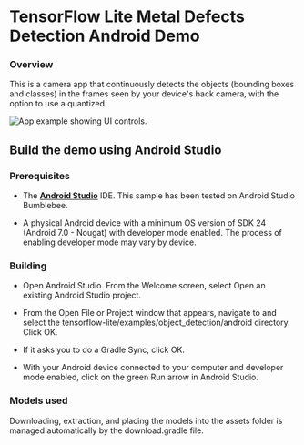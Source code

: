 # TensorFlow Lite Metal Defects Detection Android Demo

### Overview

This is a camera app that continuously detects the objects (bounding boxes and
classes) in the frames seen by your device's back camera, with the option to use
a quantized

![App example showing UI controls.](screenshot.png)


## Build the demo using Android Studio

### Prerequisites

*   The **[Android Studio](https://developer.android.com/studio/index.html)**
    IDE. This sample has been tested on Android Studio Bumblebee.

*   A physical Android device with a minimum OS version of SDK 24 (Android 7.0 -
    Nougat) with developer mode enabled. The process of enabling developer mode
    may vary by device.

### Building

*   Open Android Studio. From the Welcome screen, select Open an existing
    Android Studio project.

*   From the Open File or Project window that appears, navigate to and select
    the tensorflow-lite/examples/object_detection/android directory. Click OK.

*   If it asks you to do a Gradle Sync, click OK.

*   With your Android device connected to your computer and developer mode
    enabled, click on the green Run arrow in Android Studio.

### Models used

Downloading, extraction, and placing the models into the assets folder is
managed automatically by the download.gradle file.

